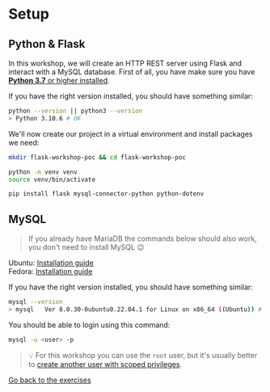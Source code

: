 # Setup

## Python & Flask

In this workshop, we will create an HTTP REST server using Flask and interact with a MySQL database.
First of all, you have make sure you have [**Python 3.7** or higher installed](https://www.python.org/downloads/).

If you have the right version installed, you should have something similar:
```sh
python --version || python3 --version
> Python 3.10.6 # OK
```

We'll now create our project in a virtual environment and install packages we need:
```sh
mkdir flask-workshop-poc && cd flask-workshop-poc

python -m venv venv
source venv/bin/activate

pip install flask mysql-connector-python python-dotenv
```

## MySQL

> If you already have MariaDB the commands below should also work, you don't need to install MySQL 😉

Ubuntu: [Installation guide](https://www.digitalocean.com/community/tutorials/how-to-install-mysql-on-ubuntu-22-04)  
Fedora: [Installation guide](https://www.tecmint.com/install-mysql-fedora-linux/)  

If you have the right version installed, you should have something similar:
```sh
mysql --version
> mysql   Ver 8.0.30-0ubuntu0.22.04.1 for Linux on x86_64 ((Ubuntu)) # OK
```

You should be able to login using this command:
```sh
mysql -u <user> -p
```
> :bulb: For this workshop you can use the `root` user, but it's usually better to [create another user with scoped privileges](https://www.hostinger.com/tutorials/mysql/how-create-mysql-user-and-grant-permissions-command-line).

[Go back to the exercises](./README.md)
